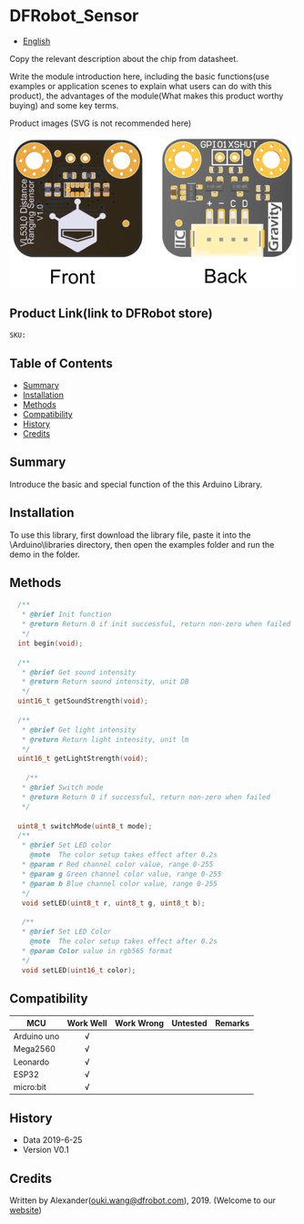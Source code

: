 # DFRobot_Sensor
- [English](./README_.md)

Copy the relevant description about the chip from datasheet. 

Write the module introduction here, including the basic functions(use examples or application scenes to explain what users can do with this product), the advantages of the module(What makes this product worthy buying) and some key terms. 


Product images (SVG is not recommended here) 

![Product Image](https://github.com/cdjq/DFRobot_Sensor/raw/master/resources/images/SEN0245svg1.png)


## Product Link(link to DFRobot store)
    SKU: 

## Table of Contents

* [Summary](#summary)
* [Installation](#installation)
* [Methods](#methods)
* [Compatibility](#compatibility)
* [History](#history)
* [Credits](#credits)

## Summary

Introduce the basic and special function of the this Arduino Library. 

## Installation

To use this library, first download the library file, paste it into the \Arduino\libraries directory, then open the examples folder and run the demo in the folder.

## Methods

```C++
  /**
   * @brief Init function
   * @return Return 0 if init successful, return non-zero when failed
   */
  int begin(void);
  
  /**
   * @brief Get sound intensity 
   * @return Return sound intensity, unit DB
   */
  uint16_t getSoundStrength(void);

  /**
   * @brief Get light intensity 
   * @return Return light intensity, unit lm 
   */
  uint16_t getLightStrength(void);
  
    /**
   * @brief Switch mode 
   * @return Return 0 if successful, return non-zero when failed
   */

  uint8_t switchMode(uint8_t mode);
  /**
   * @brief Set LED color 
     @note  The color setup takes effect after 0.2s 
   * @param r Red channel color value, range 0-255
   * @param g Green channel color value, range 0-255
   * @param b Blue channel color value, range 0-255
   */
   void setLED(uint8_t r, uint8_t g, uint8_t b);

   /**
   * @brief Set LED Color
     @note  The color setup takes effect after 0.2s 
   * @param Color value in rgb565 format 
   */
   void setLED(uint16_t color);
```

## Compatibility

MCU                | Work Well    | Work Wrong   | Untested    | Remarks
------------------ | :----------: | :----------: | :---------: | -----
Arduino uno        |      √       |              |             | 
Mega2560        |      √       |              |             | 
Leonardo        |      √       |              |             | 
ESP32           |      √       |              |             | 
micro:bit        |      √       |              |             | 


## History

- Data 2019-6-25
- Version V0.1


## Credits

Written by Alexander(ouki.wang@dfrobot.com), 2019. (Welcome to our [website](https://www.dfrobot.com/))





